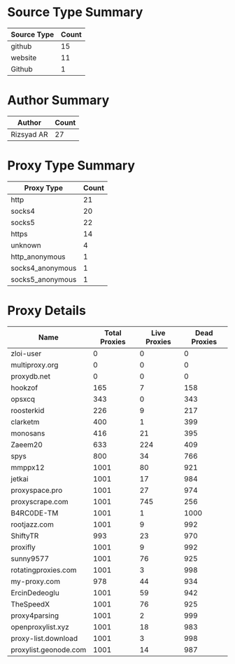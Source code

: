 # Source Type Summary

| Source Type | Count |
|-------------|-------|
| github | 15 |
| website | 11 |
| Github | 1 |


# Author Summary

| Author | Count |
|--------|-------|
| Rizsyad AR | 27 |


# Proxy Type Summary

| Proxy Type | Count |
|------------|-------|
| http | 21 |
| socks4 | 20 |
| socks5 | 22 |
| https | 14 |
| unknown | 4 |
| http_anonymous | 1 |
| socks4_anonymous | 1 |
| socks5_anonymous | 1 |


# Proxy Details

| Name | Total Proxies | Live Proxies | Dead Proxies |
|------|---------------|--------------|---------------|
| zloi-user | 0 | 0 | 0 |
| multiproxy.org | 0 | 0 | 0 |
| proxydb.net | 0 | 0 | 0 |
| hookzof | 165 | 7 | 158 |
| opsxcq | 343 | 0 | 343 |
| roosterkid | 226 | 9 | 217 |
| clarketm | 400 | 1 | 399 |
| monosans | 416 | 21 | 395 |
| Zaeem20 | 633 | 224 | 409 |
| spys | 800 | 34 | 766 |
| mmppx12 | 1001 | 80 | 921 |
| jetkai | 1001 | 17 | 984 |
| proxyspace.pro | 1001 | 27 | 974 |
| proxyscrape.com | 1001 | 745 | 256 |
| B4RC0DE-TM | 1001 | 1 | 1000 |
| rootjazz.com | 1001 | 9 | 992 |
| ShiftyTR | 993 | 23 | 970 |
| proxifly | 1001 | 9 | 992 |
| sunny9577 | 1001 | 76 | 925 |
| rotatingproxies.com | 1001 | 3 | 998 |
| my-proxy.com | 978 | 44 | 934 |
| ErcinDedeoglu | 1001 | 59 | 942 |
| TheSpeedX | 1001 | 76 | 925 |
| proxy4parsing | 1001 | 2 | 999 |
| openproxylist.xyz | 1001 | 18 | 983 |
| proxy-list.download | 1001 | 3 | 998 |
| proxylist.geonode.com | 1001 | 14 | 987 |
